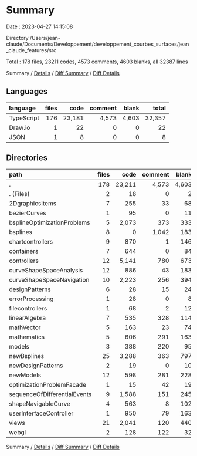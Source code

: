 # Summary

Date : 2023-04-27 14:15:08

Directory /Users/jean-claude/Documents/Developpement/developpement_courbes_surfaces/jean_claude_features/src

Total : 178 files,  23211 codes, 4573 comments, 4603 blanks, all 32387 lines

Summary / [Details](details.md) / [Diff Summary](diff.md) / [Diff Details](diff-details.md)

## Languages
| language | files | code | comment | blank | total |
| :--- | ---: | ---: | ---: | ---: | ---: |
| TypeScript | 176 | 23,181 | 4,573 | 4,603 | 32,357 |
| Draw.io | 1 | 22 | 0 | 0 | 22 |
| JSON | 1 | 8 | 0 | 0 | 8 |

## Directories
| path | files | code | comment | blank | total |
| :--- | ---: | ---: | ---: | ---: | ---: |
| . | 178 | 23,211 | 4,573 | 4,603 | 32,387 |
| . (Files) | 2 | 18 | 0 | 2 | 20 |
| 2DgraphicsItems | 7 | 255 | 33 | 68 | 356 |
| bezierCurves | 1 | 95 | 0 | 11 | 106 |
| bsplineOptimizationProblems | 5 | 2,073 | 373 | 333 | 2,779 |
| bsplines | 8 | 0 | 1,042 | 183 | 1,225 |
| chartcontrollers | 9 | 870 | 1 | 146 | 1,017 |
| containers | 7 | 644 | 0 | 84 | 728 |
| controllers | 12 | 5,141 | 780 | 673 | 6,594 |
| curveShapeSpaceAnalysis | 12 | 886 | 43 | 183 | 1,112 |
| curveShapeSpaceNavigation | 10 | 2,223 | 256 | 394 | 2,873 |
| designPatterns | 6 | 28 | 15 | 24 | 67 |
| errorProcessing | 1 | 28 | 0 | 8 | 36 |
| filecontrollers | 1 | 68 | 2 | 12 | 82 |
| linearAlgebra | 7 | 535 | 328 | 114 | 977 |
| mathVector | 5 | 163 | 23 | 74 | 260 |
| mathematics | 5 | 606 | 291 | 163 | 1,060 |
| models | 3 | 388 | 220 | 95 | 703 |
| newBsplines | 25 | 3,288 | 363 | 797 | 4,448 |
| newDesignPatterns | 2 | 19 | 0 | 10 | 29 |
| newModels | 12 | 598 | 281 | 228 | 1,107 |
| optimizationProblemFacade | 1 | 15 | 42 | 19 | 76 |
| sequenceOfDifferentialEvents | 9 | 1,588 | 151 | 245 | 1,984 |
| shapeNavigableCurve | 4 | 563 | 8 | 102 | 673 |
| userInterfaceController | 1 | 950 | 79 | 163 | 1,192 |
| views | 21 | 2,041 | 120 | 440 | 2,601 |
| webgl | 2 | 128 | 122 | 32 | 282 |

Summary / [Details](details.md) / [Diff Summary](diff.md) / [Diff Details](diff-details.md)